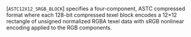 [`ASTC12X12_SRGB_BLOCK`] specifies a four-component, ASTC
compressed format where each 128-bit compressed texel block encodes a
12×12 rectangle of unsigned normalized RGBA texel data with sRGB
nonlinear encoding applied to the RGB components.